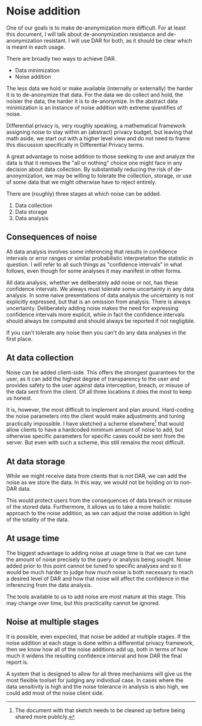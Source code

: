 # Noise addition

One of our goals is to make de-anonymization more difficult.
For at least this document, I will talk about de-anonymization resistance and de-anonymization resistant. I will use DAR for both, as it should be clear which is meant in each usage.

There are broadly two ways to achieve DAR.

- Data minimization
- Noise addition

The less data we hold or make available (internally or externally) the harder it is to de-anonymize that data. For the data we do collect and hold, the noisier the data, the harder it is to de-anonymize. In the abstract data minimization is an instance of noise addition with extreme quantifies of noise.

Differential privacy is, very roughly speaking, a mathematical framework assigning noise to stay within an (abstract) privacy budget, but leaving that math aside, we start out with a higher level view and do not need to frame this discussion specifically in Differential Privacy terms.

A great advantage to noise addition to those seeking to use and analyze the data is that it removes the "all or nothing" choice one might face in any decision about data collection. By substantially reducing the risk of de-anonymization, we may be willing to tolerate the collection, storage, or use of some data that we might otherwise have to reject entirely.

There are (roughly) three stages at which noise can be added.

1. Data collection
2. Data storage
3. Data analysis

## Consequences of noise

All data analysis involves some inferencing that results in
confidence intervals or error ranges or similar probabilistic interpretation the statistic in question.
I will refer to all such things as "confidence intervals" in what follows, even though for some analyses it may manifest in other forms.

All data analysis, whether we deliberately add noise or not, has these confidence intervals. We always must tolerate some uncertainty in any data analysis. In some naive presentations of data analysis the uncertainty is not explicitly expressed, but that is an omission from analysis.
There is always uncertainty. Deliberately adding noise makes the need for expressing confidence intervals more explicit, while in fact the confidence intervals should always be computed and should always be reported if not negligible.

If you can't tolerate any noise then you can't do any data analyses in the first place.

## At data collection

Noise can be added client-side. This offers the strongest guarantees for the user,
as it can add the highest degree of transparency to the user
and provides safety to the user against data interception, breach, or misuse of the data sent from the client. Of all three locations it does the most to keep us honest.

It is, however, the most difficult to implement and plan around. Hard-coding the noise parameters into the client would make adjustments and tuning practically impossible.
I have sketched a scheme elsewhere[^181] that would allow clients to have a hardcoded minimum amount of noise to add, but otherwise specific parameters for specific cases could be sent from the server.
But even with such a scheme, this still remains the most difficult.

[^181]: The document with that sketch needs to be cleaned up before being shared more publicly.

## At data storage

While we might receive data from clients that is not DAR, we can add the noise as we store the data. In this way, we would not be holding on to non-DAR data.

This would protect users from the consequences of data breach or misuse of the stored data.
Furthermore, it allows us to take a more holistic approach to the noise addition, as we can adjust the noise addition in light of the totality of the data.
## At usage time

The biggest advantage to adding noise at usage time is that we can tune the amount of noise precisely to the query or analysis being sought. Noise added prior to this point cannot be tuned to specific analyses and so it would be much harder to judge how much noise is both necessary to reach a desired level of DAR and how that noise will affect the confidence in the inferencing from the data analysis.

The tools available to us to add noise are most mature at this stage. This may change over time, but this practicality cannot be ignored.

## Noise at multiple stages

It is possible, even expected, that noise be added at multiple stages. If the noise addition at each stage is done within a differential privacy framework, then we know how all of the noise additions add up, both in terms of how much it widens the resulting confidence interval and how DAR the final report is.

A system that is designed to allow for all three mechanisms will give us the most flexible toolset for judging any individual case. In cases where the data sensitivity is high and the noise tolerance in analysis is also high, we could add most of the noise client side.
